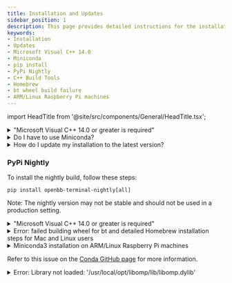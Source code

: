 ```yaml
---
title: Installation and Updates
sidebar_position: 1
description: This page provides detailed instructions for the installation and updating processes for software, addressing frequently encountered installation issues. These instructions include resolving the "Microsoft Visual C++ 14.0 or greater is required" error, benefits of using Miniconda for package management, methods to update installations, and solutions for other common installation errors.
keywords:
- Installation
- Updates
- Microsoft Visual C++ 14.0
- Miniconda
- pip install
- PyPi Nightly
- C++ Build Tools
- Homebrew
- bt wheel build failure
- ARM/Linux Raspberry Pi machines
---
```


import HeadTitle from '@site/src/components/General/HeadTitle.tsx';

<HeadTitle title="Installation and Updates - Faqs | OpenBB SDK Docs" />

<details><summary>"Microsoft Visual C++ 14.0 or greater is required"</summary>

Download and install [C++ Build Tools](https://visualstudio.microsoft.com/visual-cpp-build-tools/) from the official Microsoft website. After installation, restart your machine and then try the installation again.

</details>

<details><summary>Do I have to use Miniconda?</summary>

Miniconda is a lightweight package manager that allows for effortless management of Python environments. It is recommended for installing the OpenBB SDK due to its flexibility and ease of use.

</details>

<details><summary>How do I update my installation to the latest version?</summary>

The code is constantly being updated with new features and bug fixes. The process for updating will vary depending on the installation type:

- For a `pip` installation, when a new version is published, run the following command: `pip install -U openbb[all]` to update to the latest version.
- If you have cloned the GitHub repository, you can upgrade it to the latest version by running the following commands:
  ```
  git fetch
  git pull
  poetry update && git merge main && poetry install -E all
  ```
  Note: If the cloned repository is a fork, pull from `git pull origin main` or `git pull origin develop`. If there are local changes that conflict with the incoming changes from GitHub, stash them before pulling from main using `git stash`.

</details>

### PyPi Nightly

To install the nightly build, follow these steps:

```
pip install openbb-terminal-nightly[all]
```

Note: The nightly version may not be stable and should not be used in a production setting.

<details><summary>"Microsoft Visual C++ 14.0 or greater is required"</summary>

Download and install [C++ Build Tools](https://visualstudio.microsoft.com/visual-cpp-build-tools/) from the official Microsoft website. After installation, restart your machine and then try the installation again.

</details>

<details><summary>Error: failed building wheel for bt and detailed Homebrew installation steps for Mac and Linux users</summary>

There may be an additional message that is printed from this error, stating: "Microsoft Visual C++ 14.0 or greater is required. Get it with "Microsoft C++ Build Tools".

To resolve this error:
- Download and install [C++ Build Tools](https://visualstudio.microsoft.com/visual-cpp-build-tools/) from the official Microsoft website.
- Restart your machine.
- For Mac and Linux users, if a C++ compiler is not installed, install Homebrew by running the following command:
  ```
  /bin/bash -c "$(curl -fsSL https://raw.githubusercontent.com/Homebrew/install/HEAD/install.sh)"
  ```
  Then run:
  ```
  brew install gcc
  brew install cmake
  ```
- Additionally, Mac users should install Rosetta by running the following command:
  ```
  softwareupdate --install-rosetta
  ```

</details>

<details><summary>Miniconda3 installation on ARM/Linux Raspberry Pi machines

Refer to this issue on the [Conda GitHub page](https://github.com/conda/conda/issues/10723) for more information.

</details>

<details><summary>Error: Library not loaded: '/usr/local/opt/libomp/lib/libomp.dylib'</summary>

To resolve this error, first ensure that Homebrew is installed by running the following command:
```
/usr/bin/ruby -e "$(curl -fsSL https://raw.githubusercontent.com/Homebrew/install/master/install)"
```
After installing Homebrew, run the following command to install libomp:
```
brew install libomp
``
```
brew install libomp
```

</details>

